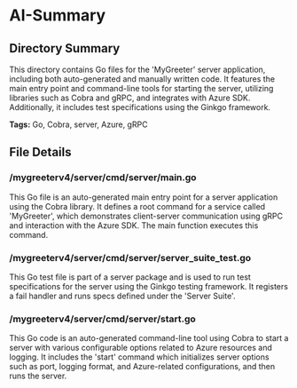 # AI-Summary
## Directory Summary
This directory contains Go files for the 'MyGreeter' server application, including both auto-generated and manually written code. It features the main entry point and command-line tools for starting the server, utilizing libraries such as Cobra and gRPC, and integrates with Azure SDK. Additionally, it includes test specifications using the Ginkgo framework.

**Tags:** Go, Cobra, server, Azure, gRPC

## File Details
    
### /mygreeterv4/server/cmd/server/main.go
This Go file is an auto-generated main entry point for a server application using the Cobra library. It defines a root command for a service called 'MyGreeter', which demonstrates client-server communication using gRPC and interaction with the Azure SDK. The main function executes this command.

### /mygreeterv4/server/cmd/server/server_suite_test.go
This Go test file is part of a server package and is used to run test specifications for the server using the Ginkgo testing framework. It registers a fail handler and runs specs defined under the 'Server Suite'.

### /mygreeterv4/server/cmd/server/start.go
This Go code is an auto-generated command-line tool using Cobra to start a server with various configurable options related to Azure resources and logging. It includes the 'start' command which initializes server options such as port, logging format, and Azure-related configurations, and then runs the server.
